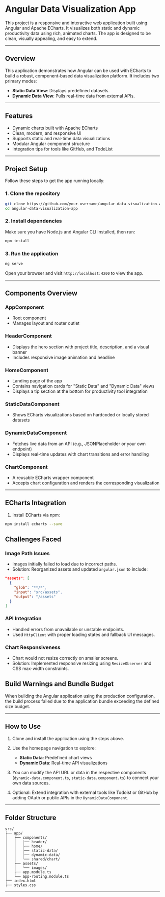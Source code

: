# Angular Data Visualization App

This project is a responsive and interactive web application built using Angular and Apache ECharts. It visualizes both static and dynamic productivity data using rich, animated charts. The app is designed to be clean, visually appealing, and easy to extend.

---

## Overview

This application demonstrates how Angular can be used with ECharts to build a robust, component-based data visualization platform. It includes two primary modes:

- **Static Data View**: Displays predefined datasets.
- **Dynamic Data View**: Pulls real-time data from external APIs.

---

## Features

- Dynamic charts built with Apache ECharts  
- Clean, modern, and responsive UI  
- Supports static and real-time data visualizations  
- Modular Angular component structure  
- Integration tips for tools like GitHub, and TodoList

---

## Project Setup

Follow these steps to get the app running locally:

### 1. Clone the repository

```bash
git clone https://github.com/your-username/angular-data-visualization-app.git
cd angular-data-visualization-app
```

### 2. Install dependencies

Make sure you have Node.js and Angular CLI installed, then run:

```bash
npm install
```

### 3. Run the application

```bash
ng serve
```

Open your browser and visit `http://localhost:4200` to view the app.

---

## Components Overview

### AppComponent
- Root component  
- Manages layout and router outlet

### HeaderComponent
- Displays the hero section with project title, description, and a visual banner  
- Includes responsive image animation and headline

### HomeComponent
- Landing page of the app  
- Contains navigation cards for "Static Data" and "Dynamic Data" views  
- Displays a tip section at the bottom for productivity tool integration

### StaticDataComponent
- Shows ECharts visualizations based on hardcoded or locally stored datasets

### DynamicDataComponent
- Fetches live data from an API (e.g., JSONPlaceholder or your own endpoint)  
- Displays real-time updates with chart transitions and error handling

### ChartComponent
- A reusable ECharts wrapper component  
- Accepts chart configuration and renders the corresponding visualization

---

## ECharts Integration

1. Install ECharts via npm:

```bash
npm install echarts --save
```


## Challenges Faced

### Image Path Issues
- Images initially failed to load due to incorrect paths.  
- Solution: Reorganized assets and updated `angular.json` to include:

```json
"assets": [
  {
    "glob": "**/*",
    "input": "src/assets",
    "output": "/assets"
  }
]
```



### API Integration
- Handled errors from unavailable or unstable endpoints.  
- Used `HttpClient` with proper loading states and fallback UI messages.

### Chart Responsiveness
- Chart would not resize correctly on smaller screens.  
- Solution: Implemented responsive resizing using `ResizeObserver` and CSS max-width constraints.

## Build Warnings and Bundle Budget

When building the Angular application using the production configuration, the build process failed due to the application bundle exceeding the defined size budget.







---

## How to Use

1. Clone and install the application using the steps above.

2. Use the homepage navigation to explore:
   - **Static Data**: Predefined chart views
   - **Dynamic Data**: Real-time API visualizations

3. You can modify the API URL or data in the respective components (`dynamic-data.component.ts`, `static-data.component.ts`) to connect your own data sources.

4. Optional: Extend integration with external tools like Todoist or GitHub by adding OAuth or public APIs in the `DynamicDataComponent`.

---

## Folder Structure

```
src/
├── app/
│   ├── components/
│   │   ├── header/
│   │   ├── home/
│   │   ├── static-data/
│   │   ├── dynamic-data/
│   │   └── shared/chart/
│   ├── assets/
│   │   └── images/
│   ├── app.module.ts
│   └── app-routing.module.ts
├── index.html
├── styles.css
```

---



